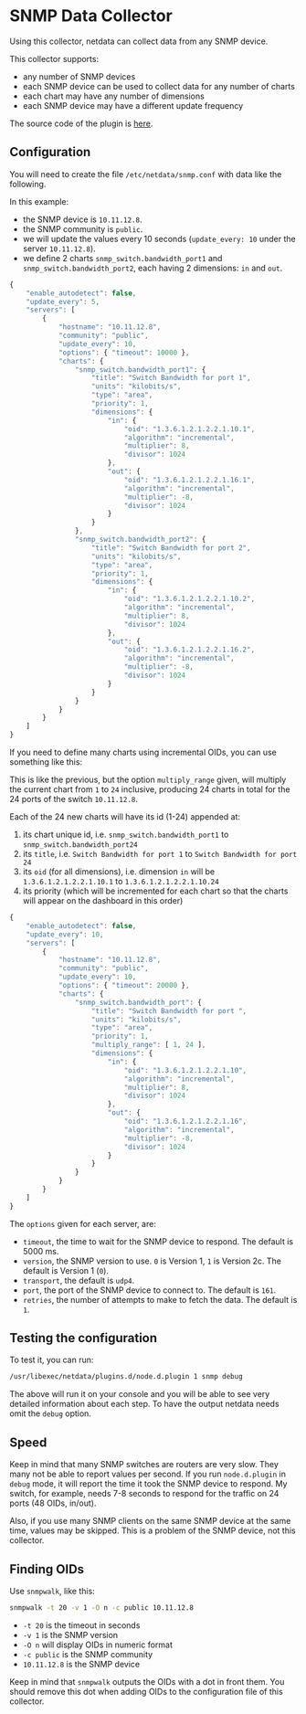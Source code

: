 # SNMP Data Collector

Using this collector, netdata can collect data from any SNMP device.

This collector supports:

- any number of SNMP devices
- each SNMP device can be used to collect data for any number of charts
- each chart may have any number of dimensions
- each SNMP device may have a different update frequency

The source code of the plugin is [here](https://github.com/firehol/netdata/blob/master/node.d/snmp.node.js).

## Configuration

You will need to create the file `/etc/netdata/snmp.conf` with data like the following.

In this example:

 - the SNMP device is `10.11.12.8`.
 - the SNMP community is `public`.
 - we will update the values every 10 seconds (`update_every: 10` under the server `10.11.12.8`).
 - we define 2 charts `snmp_switch.bandwidth_port1` and `snmp_switch.bandwidth_port2`, each having 2 dimensions: `in` and `out`.

```js
{
	"enable_autodetect": false,
	"update_every": 5,
	"servers": [
		{
			"hostname": "10.11.12.8",
			"community": "public",
			"update_every": 10,
			"options": { "timeout": 10000 },
			"charts": {
				"snmp_switch.bandwidth_port1": {
					"title": "Switch Bandwidth for port 1",
					"units": "kilobits/s",
					"type": "area",
					"priority": 1,
					"dimensions": {
						"in": {
							"oid": "1.3.6.1.2.1.2.2.1.10.1",
							"algorithm": "incremental",
							"multiplier": 8,
							"divisor": 1024
						},
						"out": {
							"oid": "1.3.6.1.2.1.2.2.1.16.1",
							"algorithm": "incremental",
							"multiplier": -8,
							"divisor": 1024
						}
					}
				},
				"snmp_switch.bandwidth_port2": {
					"title": "Switch Bandwidth for port 2",
					"units": "kilobits/s",
					"type": "area",
					"priority": 1,
					"dimensions": {
						"in": {
							"oid": "1.3.6.1.2.1.2.2.1.10.2",
							"algorithm": "incremental",
							"multiplier": 8,
							"divisor": 1024
						},
						"out": {
							"oid": "1.3.6.1.2.1.2.2.1.16.2",
							"algorithm": "incremental",
							"multiplier": -8,
							"divisor": 1024
						}
					}
				}
			}
		}
	]
}
```

If you need to define many charts using incremental OIDs, you can use something like this:

This is like the previous, but the option `multiply_range` given, will multiply the current chart from `1` to `24` inclusive, producing 24 charts in total for the 24 ports of the switch `10.11.12.8`.

Each of the 24 new charts will have its id (1-24) appended at:

1. its chart unique id, i.e. `snmp_switch.bandwidth_port1` to `snmp_switch.bandwidth_port24`
2. its `title`, i.e. `Switch Bandwidth for port 1` to `Switch Bandwidth for port 24`
3. its `oid` (for all dimensions), i.e. dimension `in` will be `1.3.6.1.2.1.2.2.1.10.1` to `1.3.6.1.2.1.2.2.1.10.24`
3. its priority (which will be incremented for each chart so that the charts will appear on the dashboard in this order)

```js
{
	"enable_autodetect": false,
	"update_every": 10,
	"servers": [
		{
			"hostname": "10.11.12.8",
			"community": "public",
			"update_every": 10,
			"options": { "timeout": 20000 },
			"charts": {
				"snmp_switch.bandwidth_port": {
					"title": "Switch Bandwidth for port ",
					"units": "kilobits/s",
					"type": "area",
					"priority": 1,
					"multiply_range": [ 1, 24 ],
					"dimensions": {
						"in": {
							"oid": "1.3.6.1.2.1.2.2.1.10",
							"algorithm": "incremental",
							"multiplier": 8,
							"divisor": 1024
						},
						"out": {
							"oid": "1.3.6.1.2.1.2.2.1.16",
							"algorithm": "incremental",
							"multiplier": -8,
							"divisor": 1024
						}
					}
				}
			}
		}
	]
}
```

The `options` given for each server, are:

 - `timeout`, the time to wait for the SNMP device to respond. The default is 5000 ms.
 - `version`, the SNMP version to use. `0` is Version 1, `1` is Version 2c. The default is Version 1 (`0`).
 - `transport`, the default is `udp4`.
 - `port`, the port of the SNMP device to connect to. The default is `161`.
 - `retries`, the number of attempts to make to fetch the data. The default is `1`.


## Testing the configuration

To test it, you can run:

```sh
/usr/libexec/netdata/plugins.d/node.d.plugin 1 snmp debug
```

The above will run it on your console and you will be able to see very detailed information about each step. To have the output netdata needs omit the `debug` option.

## Speed

Keep in mind that many SNMP switches are routers are very slow. They many not be able to report values per second. If you run `node.d.plugin` in `debug` mode, it will report the time it took the SNMP device to respond. My switch, for example, needs 7-8 seconds to respond for the traffic on 24 ports (48 OIDs, in/out).

Also, if you use many SNMP clients on the same SNMP device at the same time, values may be skipped. This is a problem of the SNMP device, not this collector.

## Finding OIDs

Use `snmpwalk`, like this:

```sh
snmpwalk -t 20 -v 1 -O n -c public 10.11.12.8
```

- `-t 20` is the timeout in seconds
- `-v 1` is the SNMP version
- `-O n` will display OIDs in numeric format
- `-c public` is the SNMP community
- `10.11.12.8` is the SNMP device

Keep in mind that `snmpwalk` outputs the OIDs with a dot in front them. You should remove this dot when adding OIDs to the configuration file of this collector.

